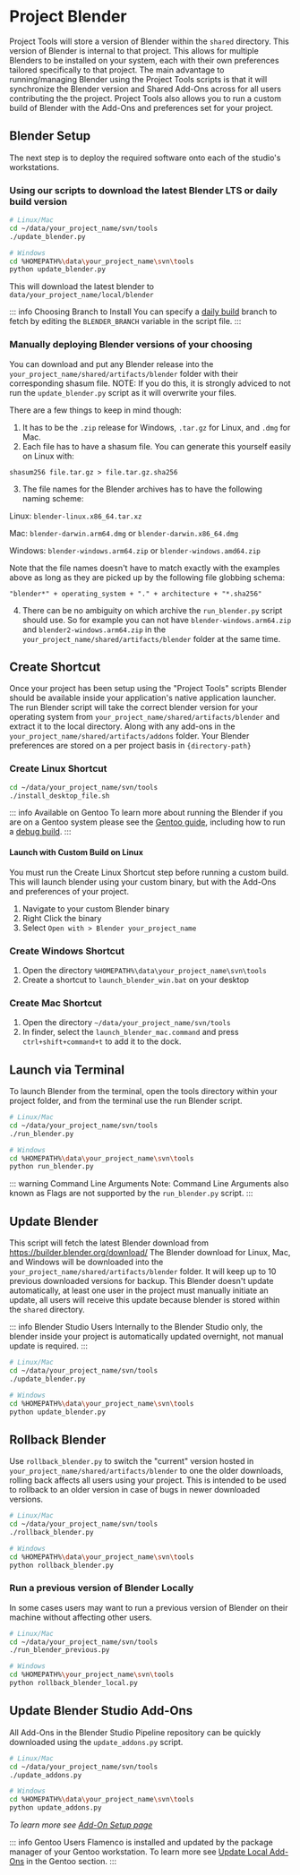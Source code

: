 # Project Blender

Project Tools will store a version of Blender within the `shared` directory. This version of Blender is internal to that project. This allows for multiple Blenders to be installed on your system, each with their own preferences tailored specifically to that project. The main advantage to running/managing Blender using the Project Tools scripts is that it will synchronize the Blender version and Shared Add-Ons across for all users contributing the the project. Project Tools also allows you to run a custom build of Blender with the Add-Ons and preferences set for your project. 

<!---
TODO Note from Julien:
An important info atm is that the `datafiles` folder is NOT being used from the Project Blender. This folder is directly referenced from the primary Blender preferences (on Linux at `/home/<user>/.config/blender/<version>/datafiles/`)
So if there are any World HDRIs and Matcaps that you'd like to use, these will be availible on both Blender versions.
--->

## Blender Setup
The next step is to deploy the required software onto each of the studio's workstations.

### Using our scripts to download the latest Blender LTS or daily build version
```bash
# Linux/Mac
cd ~/data/your_project_name/svn/tools
./update_blender.py
```
```bash
# Windows
cd %HOMEPATH%\data\your_project_name\svn\tools
python update_blender.py
```

This will download the latest blender to `data/your_project_name/local/blender`

::: info Choosing Branch to Install
You can specify a [daily build](https://builder.blender.org/download/daily/) branch to fetch by editing the `BLENDER_BRANCH` variable in the script file.
:::

### Manually deploying Blender versions of your choosing
You can download and put any Blender release into the `your_project_name/shared/artifacts/blender` folder with their corresponding shasum file.
NOTE: If you do this, it is strongly adviced to not run the `update_blender.py` script as it will overwrite your files.

There are a few things to keep in mind though:
1. It has to be the `.zip` release for Windows, `.tar.gz` for Linux, and `.dmg` for Mac.
2. Each file has to have a shasum file. You can generate this yourself easily on Linux with:

`shasum256 file.tar.gz > file.tar.gz.sha256`

3. The file names for the Blender archives has to have the following naming scheme:

Linux:
`blender-linux.x86_64.tar.xz`

Mac:
`blender-darwin.arm64.dmg` or `blender-darwin.x86_64.dmg`

Windows:
`blender-windows.arm64.zip` or `blender-windows.amd64.zip`

Note that the file names doesn't have to match exactly with the examples above as long as they are picked up by the following file globbing schema:

`"blender*" + operating_system + "." + architecture + "*.sha256"`

4. There can be no ambiguity on which archive the `run_blender.py` script should use. So for example you can not have `blender-windows.arm64.zip` and `blender2-windows.arm64.zip` in the `your_project_name/shared/artifacts/blender` folder at the same time.

## Create Shortcut

Once your project has been setup using the "Project Tools" scripts Blender should be available inside your application's native application launcher. The run Blender script will take the correct blender version for your operating system from `your_project_name/shared/artifacts/blender` and extract it to the local directory. Along with any add-ons in the `your_project_name/shared/artifacts/addons` folder. Your Blender preferences are stored on a per project basis in `{directory-path}`

### Create Linux Shortcut
```bash
cd ~/data/your_project_name/svn/tools
./install_desktop_file.sh
```
::: info Available on Gentoo
To learn more about running the Blender if you are on a Gentoo system please see the [Gentoo guide](/gentoo/user/running-blender.md), including how to run a [debug build](/gentoo/user/running-blender.md#debug-build). 
:::

#### Launch with Custom Build on Linux
You must run the Create Linux Shortcut step before running a custom build. This will launch blender using your custom binary, but with the Add-Ons and preferences of your project.

1. Navigate to your custom Blender binary
2. Right Click the binary
3. Select `Open with > Blender your_project_name`



<!---
TODO Replace Image with Project-Tools version

![Image of Blender Icon in KDE Taskbar/Start Menu](/media/user-guide/launch_blender.mp4)
--->

### Create Windows Shortcut

1. Open the directory `%HOMEPATH%\data\your_project_name\svn\tools` 
2. Create a shortcut to `launch_blender_win.bat` on your desktop

### Create Mac Shortcut

1. Open the directory `~/data/your_project_name/svn/tools` 
2. In finder, select the `launch_blender_mac.command` and press `ctrl+shift+command+t` to add it to the dock.


## Launch via Terminal 

To launch Blender from the terminal, open the tools directory within your project folder, and from the terminal use the run Blender script.

```bash
# Linux/Mac
cd ~/data/your_project_name/svn/tools
./run_blender.py
```
```bash
# Windows
cd %HOMEPATH%\data\your_project_name\svn\tools
python run_blender.py
```

::: warning Command Line Arguments
Note: Command Line Arguments also known as Flags are not supported by the `run_blender.py` script. 
:::

## Update Blender

This script will fetch the latest Blender download from https://builder.blender.org/download/  The Blender download for Linux, Mac, and Windows will be downloaded into the `your_project_name/shared/artifacts/blender` folder. It will keep up to 10 previous downloaded versions for backup. This Blender doesn't update automatically, at least one user in the project must manually initiate an update, all users will receive this update because blender is stored within the `shared` directory. 

::: info  Blender Studio Users
Internally to the Blender Studio only, the blender inside your project is automatically updated overnight, not manual update is required. 
:::

```bash
# Linux/Mac
cd ~/data/your_project_name/svn/tools
./update_blender.py
```
```bash
# Windows
cd %HOMEPATH%\data\your_project_name\svn\tools
python update_blender.py
```
## Rollback Blender

Use `rollback_blender.py` to switch the "current" version hosted in `your_project_name/shared/artifacts/blender` to one the older downloads, rolling back affects all users using your project. This is intended to be used to rollback to an older version in case of bugs in newer downloaded versions.

```bash
# Linux/Mac
cd ~/data/your_project_name/svn/tools
./rollback_blender.py
```
```bash
# Windows
cd %HOMEPATH%\data\your_project_name\svn\tools
python rollback_blender.py
```


### Run a previous version of Blender Locally

In some cases users may want to run a previous version of Blender on their machine without affecting other users. 

```bash
# Linux/Mac
cd ~/data/your_project_name/svn/tools
./run_blender_previous.py
```
```bash
# Windows
cd %HOMEPATH%\your_project_name\svn\tools
python rollback_blender_local.py
```

## Update Blender Studio Add-Ons
All Add-Ons in the Blender Studio Pipeline repository can be quickly downloaded using the `update_addons.py` script.

```bash
# Linux/Mac
cd ~/data/your_project_name/svn/tools
./update_addons.py
```
```bash
# Windows
cd %HOMEPATH%\data\your_project_name\svn\tools
python update_addons.py
```

*To learn more see [Add-On Setup page](/td-guide/addon_setup.md)* 


::: info Gentoo Users
Flamenco is installed and updated by the package manager of your Gentoo workstation. To learn more see [Update Local Add-Ons](/gentoo/td/maintaince#update-local-add-ons) in the Gentoo section.
:::
